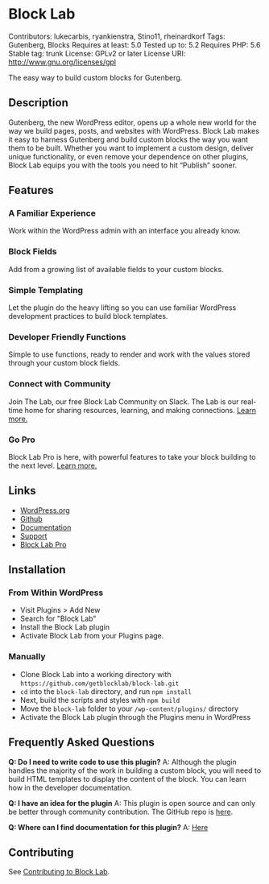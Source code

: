 # Block Lab #

Contributors: lukecarbis, ryankienstra, Stino11, rheinardkorf
Tags: Gutenberg, Blocks
Requires at least: 5.0
Tested up to: 5.2
Requires PHP: 5.6
Stable tag: trunk
License: GPLv2 or later
License URI: http://www.gnu.org/licenses/gpl

The easy way to build custom blocks for Gutenberg.

## Description ##

Gutenberg, the new WordPress editor, opens up a whole new world for the way we build pages, posts, and websites with WordPress. Block Lab makes it easy to harness Gutenberg and build custom blocks the way you want them to be built. Whether you want to implement a custom design, deliver unique functionality, or even remove your dependence on other plugins, Block Lab equips you with the tools you need to hit “Publish” sooner.

## Features ##

### A Familiar Experience ###
Work within the WordPress admin with an interface you already know.

### Block Fields ###
Add from a growing list of available fields to your custom blocks.

### Simple Templating ###
Let the plugin do the heavy lifting so you can use familiar WordPress development practices to build block templates.

### Developer Friendly Functions ###
Simple to use functions, ready to render and work with the values stored through your custom block fields.

### Connect with Community ###
Join The Lab, our free Block Lab Community on Slack. The Lab is our real-time home for sharing resources, learning, and making connections. [Learn more.](https://getblocklab.com/welcome-to-the-lab/)

### Go Pro ###
Block Lab Pro is here, with powerful features to take your block building to the next level. [Learn more.](https://getblocklab.com/block-lab-pro)

## Links ##
* [WordPress.org](https://wordpress.org/plugins/block-lab)
* [Github](https://github.com/getblocklab/block-lab)
* [Documentation](https://getblocklab.com/docs)
* [Support](https://wordpress.org/support/plugin/block-lab)
* [Block Lab Pro](https://getblocklab.com/block-lab-pro)

## Installation ##
### From Within WordPress ###
* Visit Plugins > Add New
* Search for "Block Lab"
* Install the Block Lab plugin
* Activate Block Lab from your Plugins page.

### Manually ###
* Clone Block Lab into a working directory with `https://github.com/getblocklab/block-lab.git`
* `cd` into the `block-lab` directory, and run `npm install`
* Next, build the scripts and styles with `npm build`
* Move the `block-lab` folder to your `/wp-content/plugins/` directory
* Activate the Block Lab plugin through the Plugins menu in WordPress

## Frequently Asked Questions ###
**Q: Do I need to write code to use this plugin?**
A: Although the plugin handles the majority of the work in building a custom block, you will need to build HTML templates to display the content of the block. You can learn how in the developer documentation.

**Q: I have an idea for the plugin**
A: This plugin is open source and can only be better through community contribution. The GitHub repo is [here](https://github.com/getblocklab/block-lab).

**Q: Where can I find documentation for this plugin?**
A: [Here](https://getblocklab.com/docs/)

## Contributing ##

See [Contributing to Block Lab](https://github.com/getblocklab/block-lab/blob/develop/CONTRIBUTING.md).

